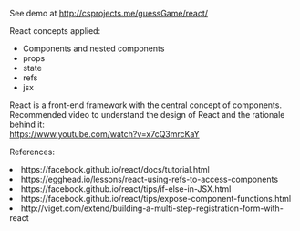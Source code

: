 See demo at http://csprojects.me/guessGame/react/

React concepts applied:
- Components and nested components
- props
- state
- refs
- jsx

React is a front-end framework with the central concept of components.
Recommended video to understand the design of React and the rationale behind it:
<br>
https://www.youtube.com/watch?v=x7cQ3mrcKaY

References:
<li>https://facebook.github.io/react/docs/tutorial.html</li>
<li>https://egghead.io/lessons/react-using-refs-to-access-components</li>
<li>https://facebook.github.io/react/tips/if-else-in-JSX.html</li>
<li>https://facebook.github.io/react/tips/expose-component-functions.html</li>
<li>http://viget.com/extend/building-a-multi-step-registration-form-with-react</li>
